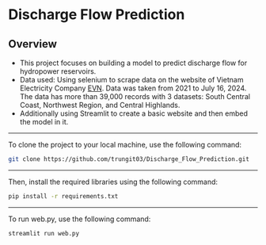 # **Discharge Flow Prediction**
## Overview
* This project focuses on building a model to predict discharge flow for hydropower reservoirs.
* Data used: Using selenium to scrape data on the website of Vietnam Electricity Company [EVN](https://www.evn.com.vn/c3/thong-tin-ho-thuy-dien/Muc-nuoc-cac-ho-thuy-dien-117-123.aspx). Data was taken from 2021 to July 16, 2024. The data has more than 39,000 records with 3 datasets: South Central Coast, Northwest Region, and Central Highlands.
* Additionally using Streamlit to create a basic website and then embed the model in it.
___
To clone the project to your local machine, use the following command:
```bash 
git clone https://github.com/trungit03/Discharge_Flow_Prediction.git
```
___
Then, install the required libraries using the following command:
```bash
pip install -r requirements.txt
```
___
To run web.py, use the following command:
```bash
streamlit run web.py
```

